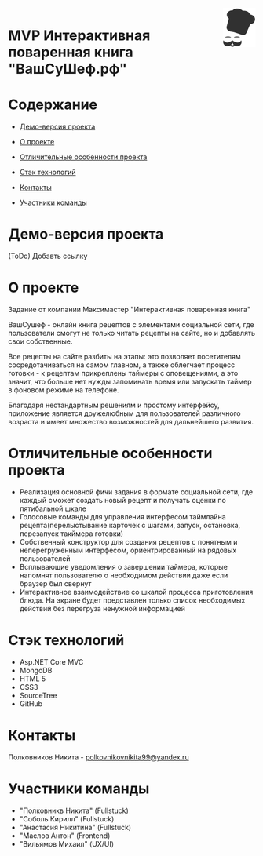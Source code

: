 
<img src="CookBookServer/CookBookServer/wwwroot/images/header/logomini.svg" align="right" />

# MVP Интерактивная поваренная книга "ВашСуШеф.рф"

# Содержание
* [Демо-версия проекта](#demo)
* [О проекте](#about)
* [Отличительные особенности проекта](#special)

* [Стэк технологий](#technology-stack)
* [Контакты](#contacts)
* [Участники команды](#team-members)

# <a name="demo"></a>Демо-версия проекта
(ToDo) Добавть ссылку

# <a name="about"></a>О проекте
Задание от компании Максимастер "Интерактивная поваренная книга"

ВашСушеф - онлайн книга рецептов с элементами социальной сети, где пользователи смогут не только читать рецепты на сайте, но и добавлять свои собственные. 

Все рецепты на сайте разбиты на этапы: это позволяет посетителям сосредотачиваться на самом главном, а также облегчает процесс готовки - к рецептам прикреплены таймеры с оповещениями, а это значит, что больше нет нужды запоминать время или запускать таймер в фоновом режиме на телефоне. 

Благодаря нестандартным решениям и простому интерфейсу, приложение является дружелюбным для пользователей различного возраста и имеет множество возможностей для дальнейшего развития.

# <a name="special"></a>Отличительные особенности проекта
* Реализация основной фичи задания в формате социальной сети, где каждый сможет создать новый рецепт и получать оценки по пятибальной шкале
* Голосовые команды для управления интерфесом таймлайна рецепта(перелыстывание карточек с шагами, запуск, остановка, перезапуск такймера готовки)
* Собственный конструктор для создания рецептов с понятным и неперегруженным интерфесом, ориентрированный на рядовых пользователей
* Всплывающие уведомления о завершении таймера, которые напомнят пользователю о необходимом действии даже если браузер был свернут
* Интерактивное взаимодействие со шкалой процесса приготовления блюда. На экране будет представлен только список необходимых действий без перегруза ненужной информацией

# <a name="technology-stack"></a>Стэк технологий
* Asp.NET Core MVC
* MongoDB
* HTML 5
* CSS3
* SourceTree
* GitHub

# <a name="contacts"></a>Контакты
Полковников Никита - polkovnikovnikita99@yandex.ru

# <a name="team-members"></a>Участники команды
* "Полковникв Никита" (Fullstuck)
* "Соболь Кирилл" (Fullstuck)
* "Анастасия Никитина" (Fullstuck)
* "Маслов Антон" (Frontend)
* "Вильямов Михаил" (UX/UI)
